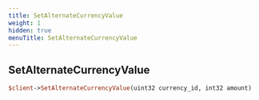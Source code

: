 ```yaml
---
title: SetAlternateCurrencyValue
weight: 1
hidden: true
menuTitle: SetAlternateCurrencyValue
---
```

## SetAlternateCurrencyValue
```perl
$client->SetAlternateCurrencyValue(uint32 currency_id, int32 amount)
```